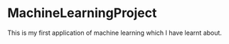 # MachineLearningProject
This is my first application of machine learning which I have learnt about.
